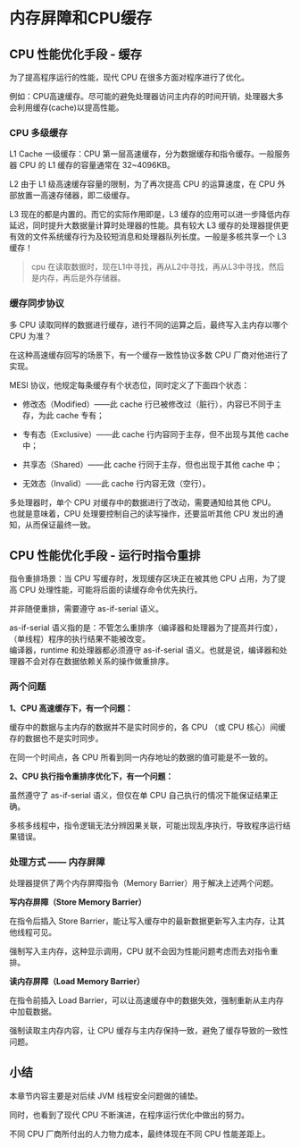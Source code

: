 # 内存屏障和CPU缓存

## CPU 性能优化手段 - 缓存

为了提高程序运行的性能，现代 CPU 在很多方面对程序进行了优化。  

例如：CPU高速缓存。尽可能的避免处理器访问主内存的时间开销，处理器大多会利用缓存(cache)以提高性能。

### CPU 多级缓存

L1 Cache 一级缓存：CPU 第一层高速缓存，分为数据缓存和指令缓存。一般服务器 CPU 的 L1 缓存的容量通常在 32~4096KB。

L2 由于 L1 级高速缓存容量的限制，为了再次提高 CPU 的运算速度，在 CPU 外部放置一高速存储器，即二级缓存。

L3 现在的都是内置的。而它的实际作用即是，L3 缓存的应用可以进一步降低内存延迟，同时提升大数据量计算时处理器的性能。具有较大 L3 缓存的处理器提供更有效的文件系统缓存行为及较短消息和处理器队列长度。一般是多核共享一个 L3 缓存！

> cpu 在读取数据时，现在L1中寻找，再从L2中寻找，再从L3中寻找，然后是内存，再后是外存储器。

### 缓存同步协议

多 CPU 读取同样的数据进行缓存，进行不同的运算之后，最终写入主内存以哪个 CPU 为准？  

在这种高速缓存回写的场景下，有一个缓存一致性协议多数 CPU 厂商对他进行了实现。

MESI 协议，他规定每条缓存有个状态位，同时定义了下面四个状态：  

* 修改态（Modified）——此 cache 行已被修改过（脏行），内容已不同于主存，为此 cache 专有；  

* 专有态（Exclusive）——此 cache 行内容同于主存，但不出现与其他 cache 中；  

* 共享态（Shared）——此 cache 行同于主存，但也出现于其他 cache 中；  

* 无效态（Invalid）——此 cache 行内容无效（空行）。

多处理器时，单个 CPU 对缓存中的数据进行了改动，需要通知给其他 CPU。  
也就是意味着，CPU 处理要控制自己的读写操作，还要监听其他 CPU 发出的通知，从而保证最终一致。

## CPU 性能优化手段 - 运行时指令重排

指令重排场景：当 CPU 写缓存时，发现缓存区块正在被其他 CPU 占用，为了提高 CPU 处理性能，可能将后面的读缓存命令优先执行。

并非随便重排，需要遵守 as-if-serial 语义。

as-if-serial 语义指的是：不管怎么重排序（编译器和处理器为了提高并行度），（单线程）程序的执行结果不能被改变。  
编译器，runtime 和处理器都必须遵守 as-if-serial 语义。也就是说，编译器和处理器不会对存在数据依赖关系的操作做重排序。  

### 两个问题

**1、CPU 高速缓存下，有一个问题：**  

缓存中的数据与主内存的数据并不是实时同步的，各 CPU （或 CPU 核心）间缓存的数据也不是实时同步。  

在同一个时间点，各 CPU 所看到同一内存地址的数据的值可能是不一致的。

**2、CPU 执行指令重排序优化下，有一个问题：**  

虽然遵守了 as-if-serial 语义，但仅在单 CPU 自己执行的情况下能保证结果正确。   
 
多核多线程中，指令逻辑无法分辨因果关联，可能出现乱序执行，导致程序运行结果错误。

### 处理方式 —— 内存屏障

处理器提供了两个内存屏障指令（Memory Barrier）用于解决上述两个问题。

**写内存屏障（Store Memory Barrier）**  

在指令后插入 Store Barrier，能让写入缓存中的最新数据更新写入主内存，让其他线程可见。  

强制写入主内存，这种显示调用，CPU 就不会因为性能问题考虑而去对指令重排。

**读内存屏障（Load Memory Barrier）**

在指令前插入 Load Barrier，可以让高速缓存中的数据失效，强制重新从主内存中加载数据。

强制读取主内存内容，让 CPU 缓存与主内存保持一致，避免了缓存导致的一致性问题。

## 小结

本章节内容主要是对后续 JVM 线程安全问题做的铺垫。  

同时，也看到了现代 CPU 不断演进，在程序运行优化中做出的努力。  

不同 CPU 厂商所付出的人力物力成本，最终体现在不同 CPU 性能差距上。
